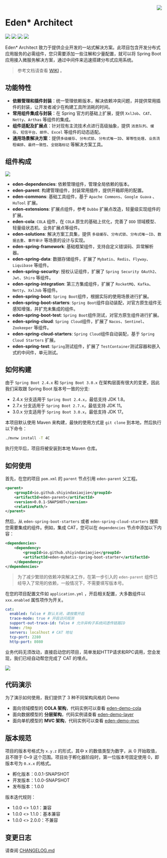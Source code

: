 <img src="https://cdn.jsdelivr.net/gh/shiyindaxiaojie/images/readme/icon.png" align="right" />

[license-apache2.0]:https://www.apache.org/licenses/LICENSE-2.0.html

[github-action]:https://github.com/shiyindaxiaojie/eden-architect/actions

[sonarcloud-dashboard]:https://sonarcloud.io/dashboard?id=shiyindaxiaojie_eden-architect

# Eden* Architect

![](https://cdn.jsdelivr.net/gh/shiyindaxiaojie/images/readme/language-java-blue.svg) [![](https://cdn.jsdelivr.net/gh/shiyindaxiaojie/images/readme/license-apache2.0-red.svg)][license-apache2.0] [![](https://github.com/shiyindaxiaojie/eden-architect/workflows/build/badge.svg)][github-action] [![](https://sonarcloud.io/api/project_badges/measure?project=shiyindaxiaojie_eden-architect&metric=alert_status)][sonarcloud-dashboard]

Eden* Architect 致力于提供企业开发的一站式解决方案。此项目包含开发分布式应用服务的必需组件，您只需要添加一些注解和少量配置，就可以将 Spring Boot 应用接入微服务解决方案，通过中间件来迅速搭建分布式应用系统。

> 参考文档请查看 [WIKI](https://github.com/shiyindaxiaojie/eden-architect/wiki) 。

## 功能特性

* **依赖管理和插件封装**：统一管理依赖版本，解决依赖冲突问题，并提供常用插件的封装，让开发者减少在构建工具所消耗的时间。
* **常用组件集成与封装**：在 Spring 官方的基础上扩展，提供 `XxlJob`、`CAT`、`Netty`、`Arthas` 等组件的集成。
* **组件适配及扩展点**：针对现有主流技术点进行高级抽象，提供 `消息队列`、`缓存`、`短信平台`、`邮件`、`Excel` 等组件的动态适配。
* **通用场景解决方案**：提供`多级缓存`、`分布式锁`、`分布式唯一ID`、`幂等性处理`、`业务流程编排`、`最终一致性`、`全链路标记` 等解决方案工具。

## 组件构成

![](https://cdn.jsdelivr.net/gh/shiyindaxiaojie/images/eden-architect/component.png)

* **eden-dependencies**: 依赖管理组件，管理全局依赖的版本。
* **eden-parent**: 构建管理组件，封装常用插件，提供开箱即用的配置。
* **eden-commons**: 基础工具组件，基于 `Apache Commons`、`Google Guava` 、`HuTool` 扩展。
* **eden-extensions**: 扩展点组件，参考 `Dubbo` 扩展点改造，轻量级实现组件的扩展。
* **eden-cola**: `COLA` 组件，在 `COLA` 原生的基础上优化，完善了 `DDD` 领域模型、轻量级状态机、业务扩展点等组件。
* **eden-solutions**: 解决方案工具集，提供 `多级缓存`、`分布式锁`、`分布式唯一ID`、`数据去重`、`事件审计` 等场景的设计与实现。
* **eden-spring-framework**: 基础框架组件，支持自定义错误码、异常解析器。
* **eden-spring-data**: 数据存储组件，扩展了 `Mybatis`、`Redis`、`Flyway`、`Liquibase` 等组件。
* **eden-spring-security**: 授权认证组件，扩展了 `Spring Security OAuth2`、`Jwt`、`Shiro` 等组件。
* **eden-spring-integration**: 第三方集成组件，扩展了 `RocketMQ`、`Kafka`、`Netty`、`XxlJob` 等组件。
* **eden-spring-boot**: `Spring Boot`组件，根据实际的使用场景进行扩展。
* **eden-spring-boot-starters**: `Spring Boot`组件自动装配，对官方原生组件无感知增强，并扩充未集成的组件。
* **eden-spring-boot-test**: `Spring Boot`组件测试，对官方原生组件进行扩展。
* **eden-spring-cloud**: `Spring Cloud`组件，扩展了 `Nacos`、`Sentinel`、`Zookeeper` 等组件。
* **eden-spring-cloud-starters**: `Spring Cloud`组件自动装配，基于 `Spring Cloud Starters` 扩展。
* **eden-spring-test**: `Spring`测试组件，扩展了 `TestContainer`测试容器和嵌入式的中间件，单元测试。

## 如何构建

由于 `Spring Boot 2.4.x` 和 `Spring Boot 3.0.x` 在架构层面有很大的变更，因此我们采取跟 Spring Boot 版本号一致的分支:

* 2.4.x 分支适用于 `Spring Boot 2.4.x`，最低支持 JDK 1.8。
* 2.7.x 分支适用于 `Spring Boot 2.7.x`，最低支持 JDK 11。
* 3.0.x 分支适用于 `Spring Boot 3.0.x`，最低支持 JDK 17。

本项目默认使用 Maven 来构建，最快的使用方式是 `git clone` 到本地，然后执行以下命令：

```bash
./mvnw install -T 4C
```

执行完毕后，项目将被安装到本地 Maven 仓库。

## 如何使用

首先，在您的项目 `pom.xml` 的 `parent` 节点引用 `eden-parent` 父工程。

```xml
<parent>
    <groupId>io.github.shiyindaxiaojie</groupId>
    <artifactId>eden-parent</artifactId>
    <version>0.0.1-SNAPSHOT</version>
    <relativePath/>
</parent>
```

然后，从 `eden-spring-boot-starters` 或者 `eden-spring-cloud-starters` 搜索您需要集成的组件。例如，集成 CAT，您可以在 `dependencies` 节点中添加以下内容：

```xml
<dependencies>
    <dependency>
        <groupId>io.github.shiyindaxiaojie</groupId>
        <artifactId>eden-mybatis-spring-boot-starter</artifactId>
    </dependency>
</dependencies>
```

> 为了减少繁琐的依赖冲突解决工作，在第一步引入的 `eden-parent` 组件已经导入了常用的依赖，一般情况下，不需要填写版本号。

在您的项目配置文件如 `application.yml` ，开启相关配置，大多数组件以 `xxx.enabled` 属性项作为开关。

````yaml
cat:
  enabled: false # 默认关闭，请按需开启
  trace-mode: true # 开启访问观测
  support-out-trace-id: false # 允许异构子系统间透传链路ID
  home: /tmp
  servers: localhost # CAT 地址
  tcp-port: 2280
  http-port: 8080
````

业务代码无须改动，直接启动您的项目，简单发起HTTP请求和RPC调用，您会发现，我们已经自动帮您完成了 CAT 的埋点。 

![](https://cdn.jsdelivr.net/gh/shiyindaxiaojie/images/cat/tracing.png)

## 代码演示

为了演示如何使用，我们提供了 3 种不同架构风格的 Demo

* 面向领域模型的 **COLA 架构**，代码实例可以查看 [eden-demo-cola](https://github.com/shiyindaxiaojie/eden-demo-cola)
* 面向数据模型的 **分层架构**，代码实例请查看 [eden-demo-layer](https://github.com/shiyindaxiaojie/eden-demo-layer)
* 面向单机模型的 **MVC 架构**，代码实例可以查看 [eden-demo-mvc](https://github.com/shiyindaxiaojie/eden-demo-mvc)

## 版本规范

项目的版本号格式为 `x.y.z` 的形式，其中 x 的数值类型为数字，从 0 开始取值，且不限于 0~9 这个范围。项目处于孵化器阶段时，第一位版本号固定使用 0，即版本号为 `0.x.x` 的格式。

* 孵化版本：0.0.1-SNAPSHOT
* 开发版本：1.0.0-SNAPSHOT
* 发布版本：1.0.0

版本迭代规则：

* 1.0.0 <> 1.0.1：兼容
* 1.0.0 <> 1.1.0：基本兼容
* 1.0.0 <> 2.0.0：不兼容

## 变更日志

请查阅 [CHANGELOG.md](https://github.com/shiyindaxiaojie/eden-architect/blob/main/CHANGELOG.md)
